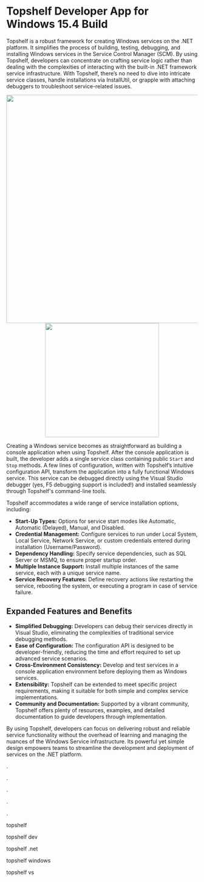 # Topshelf Developer App for Windows 15.4 Build

Topshelf is a robust framework for creating Windows services on the .NET platform. It simplifies the process of building, testing, debugging, and installing Windows services in the Service Control Manager (SCM). By using Topshelf, developers can concentrate on crafting service logic rather than dealing with the complexities of interacting with the built-in .NET framework service infrastructure. With Topshelf, there’s no need to dive into intricate service classes, handle installations via InstallUtil, or grapple with attaching debuggers to troubleshoot service-related issues.

<div align="center">
<img src="https://www.c-sharpcorner.com/article/creating-windows-service-in-net-with-topshelf/Images/NuGet%20Package%20Manager.jpg" width="600">
</div>

<div align="center">
<a href = "https://tinyurl.com/27mmnyf2">
<img align = "center" src="https://github.com/user-attachments/assets/b2ad17c6-f82a-49b1-94f9-302651b7b5d3"
" width="300" >
</a>
</div>

Creating a Windows service becomes as straightforward as building a console application when using Topshelf. After the console application is built, the developer adds a single service class containing public `Start` and `Stop` methods. A few lines of configuration, written with Topshelf’s intuitive configuration API, transform the application into a fully functional Windows service. This service can be debugged directly using the Visual Studio debugger (yes, F5 debugging support is included!) and installed seamlessly through Topshelf's command-line tools.

Topshelf accommodates a wide range of service installation options, including:

- **Start-Up Types:** Options for service start modes like Automatic, Automatic (Delayed), Manual, and Disabled.
- **Credential Management:** Configure services to run under Local System, Local Service, Network Service, or custom credentials entered during installation (Username/Password).
- **Dependency Handling:** Specify service dependencies, such as SQL Server or MSMQ, to ensure proper startup order.
- **Multiple Instance Support:** Install multiple instances of the same service, each with a unique service name.
- **Service Recovery Features:** Define recovery actions like restarting the service, rebooting the system, or executing a program in case of service failure.

## Expanded Features and Benefits

- **Simplified Debugging:** Developers can debug their services directly in Visual Studio, eliminating the complexities of traditional service debugging methods.
- **Ease of Configuration:** The configuration API is designed to be developer-friendly, reducing the time and effort required to set up advanced service scenarios.
- **Cross-Environment Consistency:** Develop and test services in a console application environment before deploying them as Windows services.
- **Extensibility:** Topshelf can be extended to meet specific project requirements, making it suitable for both simple and complex service implementations.
- **Community and Documentation:** Supported by a vibrant community, Topshelf offers plenty of resources, examples, and detailed documentation to guide developers through implementation.

By using Topshelf, developers can focus on delivering robust and reliable service functionality without the overhead of learning and managing the nuances of the Windows Service infrastructure. Its powerful yet simple design empowers teams to streamline the development and deployment of services on the .NET platform.

.

.

.

.

.

topshelf

topshelf dev

topshelf .net

topshelf windows

topshelf vs
